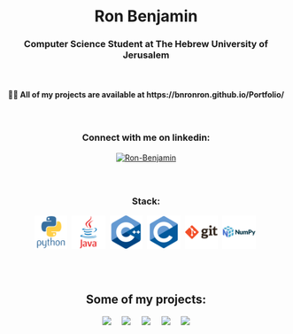 
<h1 align="center">Ron Benjamin </h1>
<h3 align="center">Computer Science Student at The Hebrew University of Jerusalem</h3>
<br>
<h4 align="center"> 👨‍💻 All of my projects are available at https://bnronron.github.io/Portfolio/ </h4>

 

<!-- <img align="center" alt="Coding" width="300" src="https://miro.medium.com/v2/resize:fit:1400/1*w1BTUZctqyEYJrldIqJXqg.gif"> -->

<br>
<h3 align="center">Connect with me on linkedin:</h3>
<p align="center">
<a href="https://linkedin.com/in/ron-benjamin" target="blank"><img align="center" src="https://raw.githubusercontent.com/rahuldkjain/github-profile-readme-generator/master/src/images/icons/Social/linked-in-alt.svg" alt="Ron-Benjamin" height="30" width="40" /></a>
</p>
<br>

<h2> </h2>

<h3 align="center">Stack:</h3>
<p align='center'>
    <img src="https://github.com/devicons/devicon/blob/master/icons/python/python-original-wordmark.svg" title="Python" alt="Python" width="60" height="60"/>&nbsp;
    <img src="https://github.com/devicons/devicon/blob/master/icons/java/java-original-wordmark.svg" title="Java" alt="Java" width="60" height="60"/>&nbsp;
    <img src="https://github.com/devicons/devicon/blob/master/icons/cplusplus/cplusplus-original.svg" title="C++" alt="C++" width="60" height="60"/>&nbsp;
    <img src="https://github.com/devicons/devicon/blob/master/icons/c/c-original.svg" title="C" alt="C" width="60" height="60" background-color="white"/>&nbsp;
    <img src="https://github.com/devicons/devicon/blob/master/icons/git/git-original-wordmark.svg" title="Git" alt="Git" width="60" height="60"/>&nbsp;
    <img src="https://github.com/devicons/devicon/blob/master/icons/numpy/numpy-original-wordmark.svg" title="Numpy" alt="Numpy" width="60" height="60"/>&nbsp;
</p>

<h2> </h2>

</p>
  <br>



<h2 align="center"> Some of my projects: </h2>
 <p align='center'>
   <a href="https://github.com/nirblo50/Card-game"><img src="assets/card_game.gif" height="170"></a>&nbsp&nbsp&nbsp&nbsp
   <a href="https://github.com/nirblo50/MapleStrory_Themed_Game"><img src="assets/maple_story.gif" height="170"></a>&nbsp&nbsp&nbsp&nbsp
   <a href="https://github.com/nirblo50/DodgeTheAlien"><img src="assets/dodge_the_alien.gif" height="170"></a>&nbsp&nbsp&nbsp&nbsp
   <a href="https://github.com/nirblo50/FeedTheHadar"><img src="assets/feed_hadar.gif" height="170"></a>&nbsp&nbsp&nbsp&nbsp
   <a href="https://github.com/nirblo50/Web-project-Blog-"><img src="assets/web.gif" height="170"></a>
 </p>


  <br>
  

